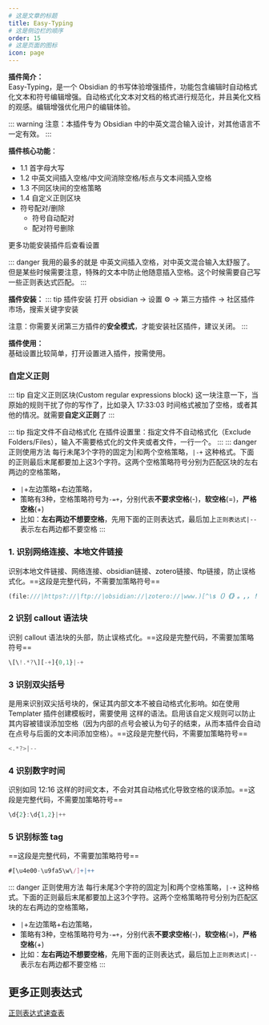 ```yaml
---
# 这是文章的标题
title: Easy-Typing
# 这是侧边栏的顺序
order: 15
# 这是页面的图标
icon: page
---
```

**插件简介：**  
Easy-Typing，是一个 Obsidian 的书写体验增强插件，功能包含编辑时自动格式化文本和符号编辑增强。自动格式化文本对文档的格式进行规范化，并且美化文档的观感。编辑增强优化用户的编辑体验。

::: warning
注意：本插件专为 Obsidian 中的中英文混合输入设计，对其他语言不一定有效。
:::

**插件核心功能**：  
- 1.1 首字母大写
- 1.2 中英文间插入空格/中文间消除空格/标点与文本间插入空格
- 1.3 不同区块间的空格策略
- 1.4 自定义正则区块
- 符号配对/删除
	- 符号自动配对
	- 配对符号删除

更多功能安装插件后查看设置

::: danger 
我用的最多的就是 中英文间插入空格，对中英文混合输入太舒服了。但是某些时候需要注意，特殊的文本中防止他随意插入空格。这个时候需要自己写一些正则表达式匹配。
:::


**插件安装：**
::: tip 插件安装
打开 obsidian → 设置 ⚙️ → 第三方插件 → 社区插件市场，搜索关键字安装

注意：你需要关闭第三方插件的**安全模式**，才能安装社区插件，建议关闭。
:::

**插件使用：**  
基础设置比较简单，打开设置进入插件，按需使用。

### 自定义正则
::: tip 自定义正则区块(Custom regular expressions block)
这一块注意一下，当原始的规则干扰了你的写作了，比如录入 17:33:03 时间格式被加了空格，或者其他的情况。就需要**自定义正则**了
:::


::: tip 指定文件不自动格式化
在插件设置里：指定文件不自动格式化（Exclude Folders/Files），输入不需要格式化的文件夹或者文件，一行一个。
:::
::: danger 正则使用方法
每行未尾3个字符的固定为|和两个空格策略，`|-+` 这种格式。下面的正则最后末尾都要加上这3个字符。这两个空格策略符号分别为匹配区块的左右两边的空格策略，
- `|`+左边策略+右边策略，
- 策略有3种，空格策略符号为`-=+`，分别代表**不要求空格**(-)，**软空格**(=)，**严格空格**(+)
- 比如：**左右两边不想要空格**，先用下面的正则表达式，最后加上`正则表达式|--`表示左右两边都不要空格
:::

### 1. 识别网络连接、本地文件链接  
识别本地文件链接、网络连接、obsidian链接、zotero链接、ftp链接，防止误格式化。==这段是完整代码，不需要加策略符号==
```js
(file:///|https?://|ftp://|obsidian://|zotero://|www.)[^\s（）《》。,，！？;；：“”‘’\)\(\[\]\{\}']+|++
```

### 2 识别 callout 语法块
识别 callout 语法块的头部，防止误格式化。==这段是完整代码，不需要加策略符号==
```js
\[\!.*?\][-+]{0,1}|-+
```
### 3 识别双尖括号
是用来识别双尖括号块的，保证其内部文本不被自动格式化影响。如在使用 Templater 插件创建模板时，需要使用  这样的语法。启用该自定义规则可以防止其内容被错误添加空格（因为内部的点号会被认为句子的结束，从而本插件会自动在点号与后面的文本间添加空格）。==这段是完整代码，不需要加策略符号==
```js
<.*?>|--
```

### 4 识别数字时间  
识别如同 12:16 这样的时间文本，不会对其自动格式化导致空格的误添加。==这段是完整代码，不需要加策略符号==

```js
\d{2}:\d{1,2}|++
```

### 5 识别标签 tag
==这段是完整代码，不需要加策略符号==
```js
#[\u4e00-\u9fa5\w\/]+|++
```

::: danger 正则使用方法
每行未尾3个字符的固定为|和两个空格策略，`|-+` 这种格式。下面的正则最后末尾都要加上这3个字符。这两个空格策略符号分别为匹配区块的左右两边的空格策略，
- `|`+左边策略+右边策略，
- 策略有3种，空格策略符号为`-=+`，分别代表**不要求空格**(-)，**软空格**(=)，**严格空格**(+)
- 比如：**左右两边不想要空格**，先用下面的正则表达式，最后加上`正则表达式|--`表示左右两边都不要空格
:::

## 更多正则表达式
[正则表达式速查表](/zh/advanced/regular-expression.md)
